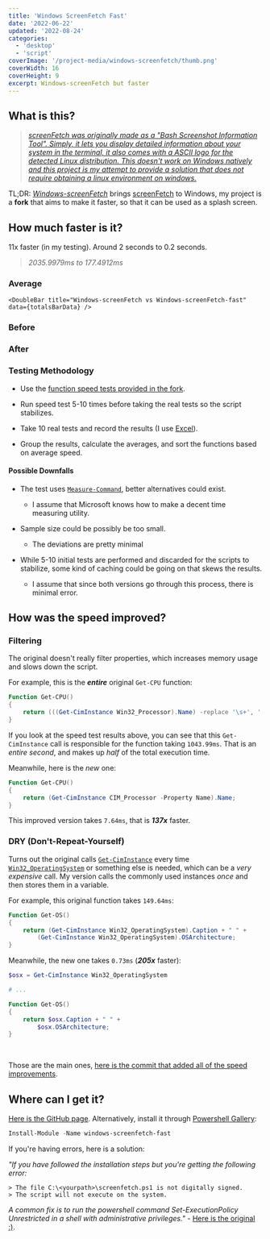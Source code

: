 ```yaml
---
title: 'Windows ScreenFetch Fast'
date: '2022-06-22'
updated: '2022-08-24'
categories:
  - 'desktop'
  - 'script'
coverImage: '/project-media/windows-screenfetch/thumb.png'
coverWidth: 16
coverHeight: 9
excerpt: Windows-screenFetch but faster
---
```


<script>
    import speedData from '$lib/assets/json/windows-screenfetch/data.json'
    import SpeedTable from '$lib/components/SpeedTable.svelte'
    import DoubleBar from '$lib/components/DoubleBar.svelte'

    const [beforeTotals, afterTotals] = ["before", "after"].map((data) => Object.assign(
		...Object.keys(speedData[data][0]).map((key) => ({
			[key]: (
				speedData[data].reduce((prev, times) => prev + Number.parseFloat(times[key]), 0) / speedData[data].length
			).toFixed(4)
		}))
	))

    const totalsBarDataLabels = Object.keys(speedData["before"][0]).map((name) => {let newName = name.substring(4); if (newName.length > 12) newName = newName.substring(0, newName.length - 8); return newName})

    const [subBeforeTotals, subAfterTotals] = [beforeTotals, afterTotals].map((totals) => Object.fromEntries(Object.entries(totals).map(([name, val]) => {let newName = name.substring(4); if (newName.length > 12) newName = newName.substring(0, newName.length - 8); return [newName, val]})))

    const totalsBarData = {
		labels: totalsBarDataLabels,
		datasets: [
			{
				label: 'Windows-screenFetch',
				data: subBeforeTotals,
				borderWidth: 2,
				borderColor: 'rgba(255, 134, 159, 1)',
				backgroundColor: 'rgba(255, 134,159,0.4)'
			},
			{
				label: 'Windows-screenFetch-fast',
				data: subAfterTotals,
				borderWidth: 2,
				borderColor: 'rgba(98,  182, 239, 1)',
				backgroundColor: 'rgba(98,  182, 239,0.4)'
			}
		]
	};
</script>

## What is this?

> [_screenFetch was originally made as a "Bash Screenshot Information Tool". Simply, it lets you display detailed information about your system in the terminal, it also comes with a ASCII logo for the detected Linux distribution. This doesn't work on Windows natively and this project is my attempt to provide a solution that does not require obtaining a linux environment on windows._](https://github.com/JulianChow94/Windows-screenFetch)

TL;DR: [_Windows-screenFetch_](https://github.com/JulianChow94/Windows-screenFetch) brings [screenFetch](https://github.com/KittyKatt/screenFetch) to Windows, my project is a **fork** that aims to make it faster, so that it can be used as a splash screen.

## How much faster is it?

11x faster (in my testing). Around 2 seconds to 0.2 seconds.

> _2035.9979ms to 177.4912ms_

<div class="hide-on-mobile">
    <h3>Average</h3>
    
    <DoubleBar title="Windows-screenFetch vs Windows-screenFetch-fast" data={totalsBarData} />
</div>

### Before

<SpeedTable data={speedData.before} totals={beforeTotals} />

### After

<SpeedTable data={speedData.after} totals={afterTotals} />

### Testing Methodology

- Use the [function speed tests provided in the fork](https://github.com/piotrpdev/Windows-screenFetch-fast/blob/master/test/functions_speed.ps1).

- Run speed test 5-10 times before taking the real tests so the script stabilizes.

- Take 10 real tests and record the results (I use [Excel](https://www.microsoft.com/en-ie/microsoft-365/excel)).

- Group the results, calculate the averages, and sort the functions based on average speed.

#### Possible Downfalls

- The test uses [`Measure-Command`](https://docs.microsoft.com/en-us/powershell/module/microsoft.powershell.utility/measure-command), better alternatives could exist.

  - I assume that Microsoft knows how to make a decent time measuring utility.

- Sample size could be possibly be too small.

  - The deviations are pretty minimal

- While 5-10 initial tests are performed and discarded for the scripts to stabilize, some kind of caching could be going on that skews the results.

  - I assume that since both versions go through this process, there is minimal error.

## How was the speed improved?

### Filtering

The original doesn't really filter properties, which increases memory usage and slows down the script.

For example, this is the **_entire_** original `Get-CPU` function:

```powershell
Function Get-CPU()
{
    return (((Get-CimInstance Win32_Processor).Name) -replace '\s+', ' ');
}
```

If you look at the speed test results above, you can see that this `Get-CimInstance` call is responsible for the function taking `1043.99ms`. That is an _entire second_, and makes up _half_ of the total execution time.

Meanwhile, here is the _new_ one:

```powershell
Function Get-CPU()
{
    return (Get-CimInstance CIM_Processor -Property Name).Name;
}
```

This improved version takes `7.64ms`, that is **_137x_** faster.

### DRY (Don't-Repeat-Yourself)

Turns out the original calls [`Get-CimInstance`](https://docs.microsoft.com/en-us/powershell/module/cimcmdlets/get-ciminstance) every time [`Win32_OperatingSystem`](https://docs.microsoft.com/en-us/windows/win32/cimwin32prov/win32-operatingsystem) or something else is needed, which can be a _very expensive_ call. My version calls the commonly used instances _once_ and then stores them in a variable.

For example, this original function takes `149.64ms`:

```powershell
Function Get-OS()
{
    return (Get-CimInstance Win32_OperatingSystem).Caption + " " +
        (Get-CimInstance Win32_OperatingSystem).OSArchitecture;
}
```

Meanwhile, the new one takes `0.73ms` (**_205x_** faster):

```powershell
$osx = Get-CimInstance Win32_OperatingSystem

# ...

Function Get-OS()
{
    return $osx.Caption + " " +
        $osx.OSArchitecture;
}
```

<br>

Those are the main ones, [here is the commit that added all of the speed improvements](https://github.com/piotrpdev/Windows-screenFetch-fast/commit/3ec8ac68f5ab4d2a04a5adc694ad0512e5b40e5c).

## Where can I get it?

[Here is the GitHub page](https://github.com/piotrpdev/Windows-screenFetch-fast). Alternatively, install it through [Powershell Gallery](https://www.powershellgallery.com/packages/windows-screenfetch-fast):

```powershell
Install-Module -Name windows-screenfetch-fast
```

If you're having errors, here is a solution:

_"If you have followed the installation steps but you're getting the following error:_

```
> The file C:\<yourpath>\screenfetch.ps1 is not digitally signed.
> The script will not execute on the system.

```

_A common fix is to run the powershell command Set-ExecutionPolicy Unrestricted in a shell with administrative privileges."_ - [Here is the original :)](https://github.com/JulianChow94/Windows-screenFetch).
